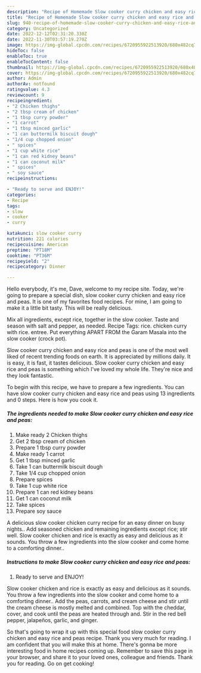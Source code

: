 ```yaml
---
description: "Recipe of Homemade Slow cooker curry chicken and easy rice and peas"
title: "Recipe of Homemade Slow cooker curry chicken and easy rice and peas"
slug: 940-recipe-of-homemade-slow-cooker-curry-chicken-and-easy-rice-and-peas
category: Uncategorized
date: 2022-12-12T02:31:20.330Z
date: 2022-11-30T03:57:19.270Z
image: https://img-global.cpcdn.com/recipes/6720955922513920/680x482cq70/slow-cooker-curry-chicken-and-easy-rice-and-peas-recipe-main-photo.jpg
hideToc: false
enableToc: true
enableTocContent: false
thumbnail: https://img-global.cpcdn.com/recipes/6720955922513920/680x482cq70/slow-cooker-curry-chicken-and-easy-rice-and-peas-recipe-main-photo.jpg
cover: https://img-global.cpcdn.com/recipes/6720955922513920/680x482cq70/slow-cooker-curry-chicken-and-easy-rice-and-peas-recipe-main-photo.jpg
author: Admin
authorAv: notfound
ratingvalue: 4.3
reviewcount: 9
recipeingredient:
- "2 Chicken thighs"
- "2 tbsp cream of chicken"
- "1 tbsp curry powder"
- "1 carrot"
- "1 tbsp minced garlic"
- "1 can buttermilk biscuit dough"
- "1/4 cup chopped onion"
- " spices"
- "1 cup white rice"
- "1 can red kidney beans"
- "1 can coconut milk"
- " spices"
- " soy sauce"
recipeinstructions:

- "Ready to serve and ENJOY!"
categories:
- Recipe
tags:
- slow
- cooker
- curry

katakunci: slow cooker curry 
nutrition: 221 calories
recipecuisine: American
preptime: "PT18M"
cooktime: "PT36M"
recipeyield: "2"
recipecategory: Dinner

---
```



Hello everybody, it's me, Dave, welcome to my recipe site. Today, we're going to prepare a special dish, slow cooker curry chicken and easy rice and peas. It is one of my favorites food recipes. For mine, I am going to make it a little bit tasty. This will be really delicious.

Mix all ingredients, except rice, together in the slow cooker. Taste and season with salt and pepper, as needed. Recipe Tags: rice. chicken curry with rice. entree. Put everything APART FROM the Garam Masala into the slow cooker (crock pot).

Slow cooker curry chicken and easy rice and peas is one of the most well liked of recent trending foods on earth. It is appreciated by millions daily. It is easy, it is fast, it tastes delicious. Slow cooker curry chicken and easy rice and peas is something which I've loved my whole life. They're nice and they look fantastic.


To begin with this recipe, we have to prepare a few ingredients. You can have slow cooker curry chicken and easy rice and peas using 13 ingredients and 0 steps. Here is how you cook it.

<!--inarticleads1-->

##### The ingredients needed to make Slow cooker curry chicken and easy rice and peas:

1. Make ready 2 Chicken thighs
1. Get 2 tbsp cream of chicken
1. Prepare 1 tbsp curry powder
1. Make ready 1 carrot
1. Get 1 tbsp minced garlic
1. Take 1 can buttermilk biscuit dough
1. Take 1/4 cup chopped onion
1. Prepare  spices
1. Take 1 cup white rice
1. Prepare 1 can red kidney beans
1. Get 1 can coconut milk
1. Take  spices
1. Prepare  soy sauce


A delicious slow cooker chicken curry recipe for an easy dinner on busy nights.. Add seasoned chicken and remaining ingredients except rice; stir well. Slow cooker chicken and rice is exactly as easy and delicious as it sounds. You throw a few ingredients into the slow cooker and come home to a comforting dinner.. 

<!--inarticleads2-->

##### Instructions to make Slow cooker curry chicken and easy rice and peas:


1. Ready to serve and ENJOY!

Slow cooker chicken and rice is exactly as easy and delicious as it sounds. You throw a few ingredients into the slow cooker and come home to a comforting dinner.. Add the peas, carrots, and cream cheese and stir until the cream cheese is mostly melted and combined. Top with the cheddar, cover, and cook until the peas are heated through and. Stir in the red bell pepper, jalapeños, garlic, and ginger. 

So that's going to wrap it up with this special food slow cooker curry chicken and easy rice and peas recipe. Thank you very much for reading. I am confident that you will make this at home. There's gonna be more interesting food in home recipes coming up. Remember to save this page in your browser, and share it to your loved ones, colleague and friends. Thank you for reading. Go on get cooking!
